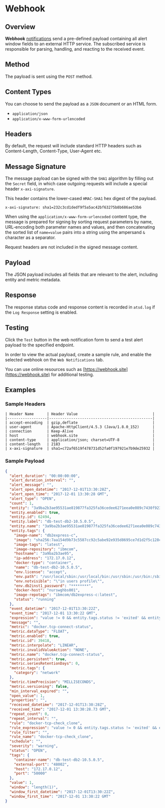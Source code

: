 # Webhook

## Overview

**Webhook** [notifications](../web-notifications.md) send a pre-defined payload containing all alert window fields to an external HTTP service. The subscribed service is responsible for parsing, handling, and reacting to the received event.

## Method

The payload is sent using the `POST` method.

## Content Types

You can choose to send the payload as a `JSON` document or an HTML form.

* `application/json`
* `application/x-www-form-urlencoded`

## Headers

By default, the request will include standard HTTP headers such as Content-Length, Content-Type, User-Agent etc.

## Message Signature

The message payload can be signed with the `SHA1` algorithm by filling out the `Secret` field, in which case outgoing requests will include a special header `x-axi-signature`.

This header contains the lower-cased `HMAC-SHA1` hex digest of the payload.

```
x-axi-signature: sha1=232c3cd1dedf9f5a5ac42bf63275b8b686ae53b6
```

When using the `application/x-www-form-urlencoded` content type, the message is prepared for signing by sorting request parameters by name, URL-encoding both parameter names and values, and then concatenating the sorted list of `name=value` pairs into a string using the ampersand `&` character as a separator.

Request headers are not included in the signed message content.

## Payload

The JSON payload includes all fields that are relevant to the alert, including entity and metric metadata.

## Response

The response status code and response content is recorded in `atsd.log` if the `Log Response` setting is enabled.

## Testing

Click the `Test` button in the web notification form to send a test alert payload to the specified endpoint.

In order to view the actual payload, create a sample rule, and enable the selected webhook on the `Web Notifications` tab.

You can use online resources such as [https://webhook.site](https://webhook.site) for additional testing.

## Examples

### Sample Headers

```
| Header Name      | Header Value                                  |
|------------------|-----------------------------------------------|
| accept-encoding  | gzip,deflate                                  |
| user-agent       | Apache-HttpClient/4.5.3 (Java/1.8.0_152)      |
| connection       | Keep-Alive                                    |
| host             | webhook.site                                  |
| content-type     | application/json; charset=UTF-8               |
| content-length   | 2183                                          |
| x-axi-signature  | sha1=c72af6519f478731d52fa0f197921e7b9de25932 |
```

### Sample Payload

```json
{
  "alert_duration": "00:00:00:00",
  "alert_duration_interval": "",
  "alert_message": "",
  "alert_open_datetime": "2017-12-01T13:30:28Z",
  "alert_open_time": "2017-12-01 13:30:28 GMT",
  "alert_type": "OPEN",
  "count": 1,
  "entity": "3a9ba2b3ae95531ae819877fa325fa36cedee6271eea0e089c7430f923b24e1a",
  "entity.enabled": true,
  "entity.id": 62494,
  "entity.label": "db-test-db2-10.5.0.5",
  "entity.name": "3a9ba2b3ae95531ae819877fa325fa36cedee6271eea0e089c7430f923b24e1a",
  "entity.tags": {
    "image-name": "db2express-c",
    "image": "sha256:7aa154d9b73c5587cc92c5abe92e935d8695ce7d1d2f5c128c7a0a26b6e9f176",
    "image-tags": "latest",
    "image-repository": "ibmcom",
    "hostname": "3a9ba2b3ae95",
    "ip-address": "172.17.0.12",
    "docker-type": "container",
    "name": "db-test-db2-10.5.0.5",
    "env.license": "accept",
    "env.path": "/usr/local/sbin:/usr/local/bin:/usr/sbin:/usr/bin:/sbin:/bin",
    "env.notvisible": "\"in users profile\"",
    "env.db2inst1_password": "********",
    "docker-host": "nurswghbs001",
    "image-repotags": "ibmcom/db2express-c:latest",
    "status": "running"
  },
  "event_datetime": "2017-12-01T13:30:22Z",
  "event_time": "2017-12-01 13:30:22 GMT",
  "expression": "value != 0 && entity.tags.status != 'exited' && entity.tags.status != 'deleted'",
  "message": "",
  "metric": "docker.tcp-connect-status",
  "metric.dataType": "FLOAT",
  "metric.enabled": true,
  "metric.id": 39418,
  "metric.interpolate": "LINEAR",
  "metric.invalidValueAction": "NONE",
  "metric.name": "docker.tcp-connect-status",
  "metric.persistent": true,
  "metric.seriesRetentionDays": 0,
  "metric.tags": {
    "category": "network"
  },
  "metric.timePrecision": "MILLISECONDS",
  "metric.versioning": false,
  "min_interval_expired": "",
  "open_value": 1,
  "properties": "",
  "received_datetime": "2017-12-01T13:30:28Z",
  "received_time": "2017-12-01 13:30:28.73 GMT",
  "repeat_count": 0,
  "repeat_interval": "",
  "rule": "docker-tcp-check_clone",
  "rule_expression": "value != 0 && entity.tags.status != 'exited' && entity.tags.status != 'deleted'",
  "rule_filter": "",
  "rule_name": "docker-tcp-check_clone",
  "schedule": "",
  "severity": "warning",
  "status": "OPEN",
  "tags": {
    "container-name": "db-test-db2-10.5.0.5",
    "external-port": "48002",
    "host": "172.17.0.12",
    "port": "50000"    
  },
  "value": 1,
  "window": "length(1)",
  "window_first_datetime": "2017-12-01T13:30:22Z",
  "window_first_time": "2017-12-01 13:30:22 GMT"
}
```
